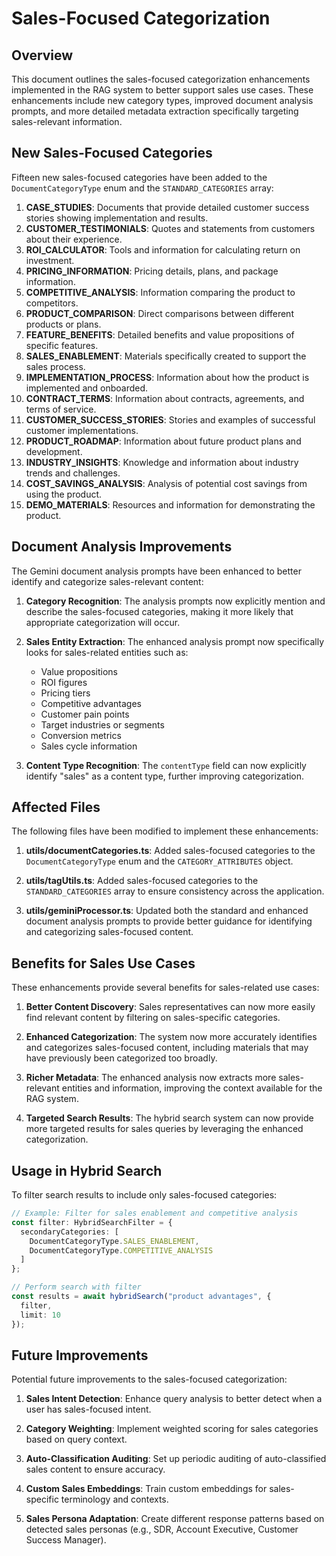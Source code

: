 # Sales-Focused Categorization

## Overview

This document outlines the sales-focused categorization enhancements implemented in the RAG system to better support sales use cases. These enhancements include new category types, improved document analysis prompts, and more detailed metadata extraction specifically targeting sales-relevant information.

## New Sales-Focused Categories

Fifteen new sales-focused categories have been added to the `DocumentCategoryType` enum and the `STANDARD_CATEGORIES` array:

1. **CASE_STUDIES**: Documents that provide detailed customer success stories showing implementation and results.
2. **CUSTOMER_TESTIMONIALS**: Quotes and statements from customers about their experience.
3. **ROI_CALCULATOR**: Tools and information for calculating return on investment.
4. **PRICING_INFORMATION**: Pricing details, plans, and package information.
5. **COMPETITIVE_ANALYSIS**: Information comparing the product to competitors.
6. **PRODUCT_COMPARISON**: Direct comparisons between different products or plans.
7. **FEATURE_BENEFITS**: Detailed benefits and value propositions of specific features.
8. **SALES_ENABLEMENT**: Materials specifically created to support the sales process.
9. **IMPLEMENTATION_PROCESS**: Information about how the product is implemented and onboarded.
10. **CONTRACT_TERMS**: Information about contracts, agreements, and terms of service.
11. **CUSTOMER_SUCCESS_STORIES**: Stories and examples of successful customer implementations.
12. **PRODUCT_ROADMAP**: Information about future product plans and development.
13. **INDUSTRY_INSIGHTS**: Knowledge and information about industry trends and challenges.
14. **COST_SAVINGS_ANALYSIS**: Analysis of potential cost savings from using the product.
15. **DEMO_MATERIALS**: Resources and information for demonstrating the product.

## Document Analysis Improvements

The Gemini document analysis prompts have been enhanced to better identify and categorize sales-relevant content:

1. **Category Recognition**: The analysis prompts now explicitly mention and describe the sales-focused categories, making it more likely that appropriate categorization will occur.

2. **Sales Entity Extraction**: The enhanced analysis prompt now specifically looks for sales-related entities such as:
   - Value propositions
   - ROI figures
   - Pricing tiers
   - Competitive advantages
   - Customer pain points
   - Target industries or segments
   - Conversion metrics
   - Sales cycle information

3. **Content Type Recognition**: The `contentType` field can now explicitly identify "sales" as a content type, further improving categorization.

## Affected Files

The following files have been modified to implement these enhancements:

1. **utils/documentCategories.ts**: Added sales-focused categories to the `DocumentCategoryType` enum and the `CATEGORY_ATTRIBUTES` object.

2. **utils/tagUtils.ts**: Added sales-focused categories to the `STANDARD_CATEGORIES` array to ensure consistency across the application.

3. **utils/geminiProcessor.ts**: Updated both the standard and enhanced document analysis prompts to provide better guidance for identifying and categorizing sales-focused content.

## Benefits for Sales Use Cases

These enhancements provide several benefits for sales-related use cases:

1. **Better Content Discovery**: Sales representatives can now more easily find relevant content by filtering on sales-specific categories.

2. **Enhanced Categorization**: The system now more accurately identifies and categorizes sales-focused content, including materials that may have previously been categorized too broadly.

3. **Richer Metadata**: The enhanced analysis now extracts more sales-relevant entities and information, improving the context available for the RAG system.

4. **Targeted Search Results**: The hybrid search system can now provide more targeted results for sales queries by leveraging the enhanced categorization.

## Usage in Hybrid Search

To filter search results to include only sales-focused categories:

```typescript
// Example: Filter for sales enablement and competitive analysis
const filter: HybridSearchFilter = {
  secondaryCategories: [
    DocumentCategoryType.SALES_ENABLEMENT,
    DocumentCategoryType.COMPETITIVE_ANALYSIS
  ]
};

// Perform search with filter
const results = await hybridSearch("product advantages", { 
  filter, 
  limit: 10 
});
```

## Future Improvements

Potential future improvements to the sales-focused categorization:

1. **Sales Intent Detection**: Enhance query analysis to better detect when a user has sales-focused intent.

2. **Category Weighting**: Implement weighted scoring for sales categories based on query context.

3. **Auto-Classification Auditing**: Set up periodic auditing of auto-classified sales content to ensure accuracy.

4. **Custom Sales Embeddings**: Train custom embeddings for sales-specific terminology and contexts.

5. **Sales Persona Adaptation**: Create different response patterns based on detected sales personas (e.g., SDR, Account Executive, Customer Success Manager). 